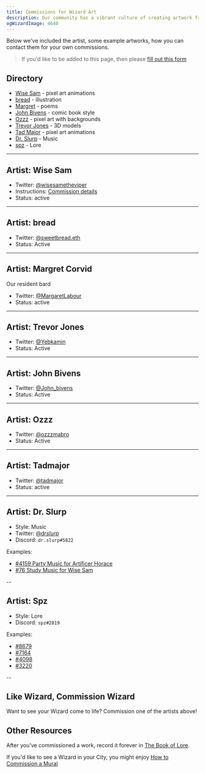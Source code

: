 ```yaml
---
title: Commissions for Wizard Art
description: Our community has a vibrant culture of creating artwork from their Wizards. This document is a directory of folks who take commissions to create artwork of the Wizards
ogWizardImage: 4640
---
```


Below we've included the artist, some example artworks, how you can contact them for your own commissions.

> If you'd like to be added to this page, then please [fill out this form](https://forms.gle/t13fCVumPSNoao7P8)

## Directory

- [Wise Sam](#wise-sam) - pixel art animations
- [bread](#bread) - illustration
- [Margret](#margret) - poems
- [John Bivens](#jb) - comic book style
- [Ozzz](#ozzz) - pixel art with backgrounds
- [Trevor Jones](#trev) - 3D models
- [Tad Major](#tad) - pixel art animations
- [Dr. Slurp](#slurp) - Music
- [spz](#spz) - Lore

---

## <a name="wise-sam"></a>Artist: Wise Sam

- Twitter: [@wisesametheviper](https://twitter.com/wisesamtheviper)
- Instructions: [Commission details](https://hackmd.io/@fireninjadarkness/wizard-animations)
- Status: active

<WizardArt wizard="76" url="https://i.imgur.com/UMBV3jp.gif" />

<WizardArt wizard="2651" url="https://i.imgur.com/9qBlGgY.gif" />

<WizardArt wizard="2752" url="https://i.imgur.com/zgtW2H6.gif" />

<WizardArt wizard="6001" url="https://i.imgur.com/XE8nebn.gif" />

---

## <a name="bread"></a>Artist: bread

- Twitter: [@sweetbread.eth](https://twitter.com/sweetbread_eth)
- Status: Active

<WizardArt wizard="2922" url="https://i.imgur.com/IP0y4rF.png" pixelArt={false} />

<WizardArt wizard="9745" url="https://i.imgur.com/PqBudpO.jpg" pixelArt={false}  />

<WizardArt wizard="4853" url="https://i.imgur.com/5KacfZT.png" pixelArt={false}  />

---

## <a name="margret"></a>Artist: Margret Corvid

Our resident bard

- Twitter: [@MargaretLabour](https://twitter.com/MargaretLabour)
- Status: active

<WizardArt wizard="2271" url="https://i.imgur.com/BF9hpO0.png" />

<WizardArt wizard="78" url="https://i.imgur.com/EJlFph7.png" />

---

## <a name="trev"></a>Artist: Trevor Jones

- Twitter: [@Yebkamin](https://twitter.com/yebkamin)
- Status: Active

<WizardArt wizard="5667" url="https://i.imgur.com/ehPy9GS.gif" />

<WizardArt wizard="5627" url="https://i.imgur.com/vMuQbwx.gif" />

<WizardArt wizard="5470" url="https://i.imgur.com/fz0kEYD.gif" />

---

## <a name="jb"></a>Artist: John Bivens

- Twitter: [@John_bivens](https://twitter.com/John_Bivens)
- Status: Active

<WizardArt wizard="8664" url="https://i.imgur.com/sRMJy5l.jpg" pixelArt={false} />

---

## <a name="ozzz"></a>Artist: Ozzz

- Twitter: [@ozzzmabro](https://twitter.com/ozzzmabro)
- Status: Active

<WizardArt wizard="6725" url="https://i.imgur.com/uMlj1d7.jpg" />

<WizardArt wizard="6776" url="https://i.imgur.com/e9en8eR.jpg" />

---

## <a name="tad"></a>Artist: Tadmajor

- Twitter: [@tadmajor](https://twitter.com/tadmajor)
- Status: active

<WizardArt wizard="685" url="https://i.imgur.com/kqQscBS.gif" />

<WizardArt wizard="1061" url="https://i.imgur.com/yGmszqr.gif" />

---

## <a name="slurp"></a>Artist: Dr. Slurp

- Style: Music
- Twitter: [@dr*slurp*](https://twitter.com/dr_slurp_)
- Discord: `dr.slurp#5822`

Examples:

- [#4159 Party Music for Artificer Horace](https://opensea.io/assets/0x495f947276749ce646f68ac8c248420045cb7b5e/9013605400530109520503820491760377436763154446583357164055150077560695554049)
- [#76 Study Music for Wise Sam](https://opensea.io/assets/0x495f947276749ce646f68ac8c248420045cb7b5e/90136054005301095205038204917603774367631544465833571640551500786602071818250)


--

## <a name="slurp"></a>Artist: Spz

- Style: Lore
- Discord: `spz#2819`

Examples:

- [#8679](https://www.forgottenrunes.com/lore/wizards/8679/0)
- [#7164](https://www.forgottenrunes.com/lore/wizards/7163/0)
- [#4098](https://www.forgottenrunes.com/lore/wizards/4098/0)
- [#3220](https://www.forgottenrunes.com/lore/wizards/3220/0)

--

## Like Wizard, Commission Wizard

Want to see your Wizard come to life? Commission one of the artists above!

## Other Resources

After you've commissioned a work, record it forever in [The Book of Lore](/lore).

If you'd like to see a Wizard in your City, you might enjoy [How to Commission a Mural](/posts/murals)
